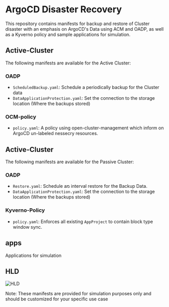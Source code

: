 # ArgoCD Disaster Recovery

This repository contains manifests for backup and restore of Cluster disaster with an emphasis on ArgoCD's Data using ACM and OADP, as well as a Kyverno policy and sample applications for simulation.

## Active-Cluster

The following manifests are available for the Active Cluster:
### OADP
- `ScheduledBackup.yaml`: Schedule a periodically backup for the Cluster data
- `DataApplicationProtection.yaml`: Set the connection to the storage location (Where the backups stored)
### OCM-policy
- `policy.yaml`: A policy using open-cluster-management which inform on ArgoCD un-labeled nessecry resources.

## Active-Cluster

The following manifests are available for the Passive Cluster:
### OADP
- `Restore.yaml`: Schedule aמ interval restore for the Backup Data.
- `DataApplicationProtection.yaml`: Set the connection to the storage location (Where the backups stored)
### Kyverno-Policy
- `policy.yaml`: Enforces all existing `AppProject` to contain block type window sync.

## apps

Applications for simulation

## HLD

![HLD](./https://i.ibb.co/tX6HNP8/Cloudlet-DR-4.jpg)



Note: These manifests are provided for simulation purposes only and should be customized for your specific use case

